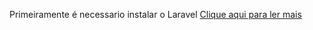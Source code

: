 Primeiramente é necessario instalar o Laravel <a href="https://laravel.com/docs/10.x/installation">Clique aqui para ler mais</a>
